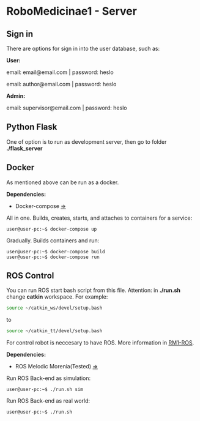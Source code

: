 # RoboMedicinae1 - Server

## Sign in
There are options for sign in into the user database, such as:

**User:**
<p> email: email@email.com      | password: heslo</p>
<p> email: author@email.com     | password: heslo</p>

**Admin:**
<p> email: supervisor@email.com | password: heslo</p>

## Python Flask

One of option is to run as development server, then go to folder **./flask_server**

## Docker
As mentioned above can be run as a docker. 

**Dependencies:**

* Docker-compose [=>](https://docs.docker.com/)

All in one.
Builds, creates, starts, and attaches to containers for a service:

```console
user@user-pc:~$ docker-compose up
```
Gradually.
Builds containers and run:

```console
user@user-pc:~$ docker-compose build
user@user-pc:~$ docker-compose run
```

## ROS Control

You can run ROS start bash script from this file. Attention: in **./run.sh** change **catkin** workspace. For example:

```bash
source ~/catkin_ws/devel/setup.bash
```
to 

```bash
source ~/catkin_tt/devel/setup.bash
```

For control robot is neccesary to have ROS. More information in [RM1-ROS](https://github.com/Steigner/RM1_ROS).

**Dependencies:**

* ROS Melodic Morenia(Tested) [=>](http://wiki.ros.org/melodic)

Run ROS Back-end as simulation:

```console
user@user-pc:~$ ./run.sh sim
```

Run ROS Back-end as real world:

```console
user@user-pc:~$ ./run.sh
```

